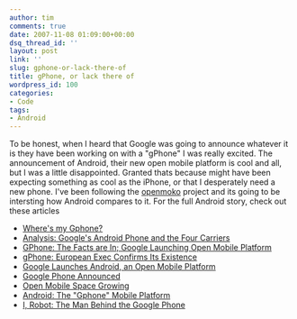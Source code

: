 ```yaml
---
author: tim
comments: true
date: 2007-11-08 01:09:00+00:00
dsq_thread_id: ''
layout: post
link: ''
slug: gphone-or-lack-there-of
title: gPhone, or lack there of
wordpress_id: 100
categories:
- Code
tags:
- Android
---
```


To be honest, when I heard that Google was going to announce whatever it is
they have been working on with a "gPhone" I was really excited. The
announcement of Android, their new open mobile platform is cool and all, but I
was a little disappointed. Granted thats because might have been expecting
something as cool as the iPhone, or that I desperately need a new phone. I've
been following the [openmoko](http://www.openmoko.com/) project and its going
to be intersting how Android compares to it. For the full Android story, check
out these articles

  * [Where's my Gphone?](http://googleblog.blogspot.com/2007/11/wheres-my-gphone.html)
  * [Analysis: Google's Android Phone and the Four Carriers](http://gizmodo.com/gadgets/gphone/analysis-the-android-google-phone-and-the-four-carriers-319127.php)
  * [GPhone: The Facts are In; Google Launching Open Mobile Platform](http://mashable.com/2007/11/05/google-android/)
  * [gPhone: European Exec Confirms Its Existence](http://mashable.com/2007/11/04/gphone-european-exec-confirms-its-existence/)
  * [Google Launches Android, an Open Mobile Platform](http://googlesystem.blogspot.com/2007/11/google-launches-android-open-mobile.html)
  * [Google Phone Announced](http://googlified.com/2007google-phone-announced/)
  * [Open Mobile Space Growing](http://rejon.org/2007/11/05/open-mobile-space-growing/)
  * [Android: The "Gphone" Mobile Platform](http://blogoscoped.com/archive/2007-11-05-n74.html)
  * [I, Robot: The Man Behind the Google Phone](http://www.nytimes.com/2007/11/04/technology/04google.html?_r=1&pagewanted=all)

